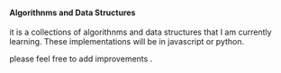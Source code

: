 #### Algorithnms and Data Structures 
it is a collections of algorithnms and data structures that I am currently learning.
These implementations will be in javascript or python.


please feel free to add improvements .
